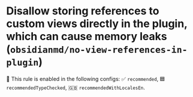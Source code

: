 # Disallow storing references to custom views directly in the plugin, which can cause memory leaks (`obsidianmd/no-view-references-in-plugin`)

💼 This rule is enabled in the following configs: ✅ `recommended`, 🟦 `recommendedTypeChecked`, 🇬🇧 `recommendedWithLocalesEn`.

<!-- end auto-generated rule header -->
